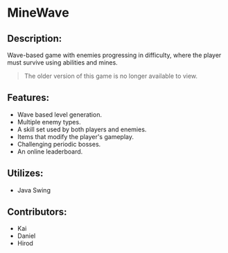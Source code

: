 # MineWave


## Description:

Wave-based game with enemies progressing in difficulty, where the player must survive using abilities and mines.

>The older version of this game is no longer available to view.

## Features:

  - Wave based level generation.
  - Multiple enemy types.
  - A skill set used by both players and enemies.
  - Items that modify the player's gameplay.
  - Challenging periodic bosses.
  - An online leaderboard.

## Utilizes:

  - Java Swing

## Contributors:

  - Kai
  - Daniel
  - Hirod



